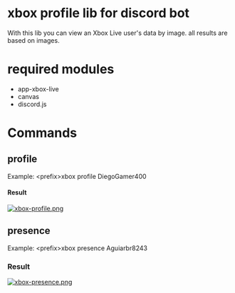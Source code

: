 # xbox profile lib for discord bot
With this lib you can view an Xbox Live user's data by image. all results are based on images.

# required modules
- app-xbox-live
- canvas
- discord.js

# Commands

## profile
Example: \<prefix\>xbox profile DiegoGamer400
#### Result
[![xbox-profile.png](https://i.postimg.cc/x8G9fb03/xbox-profile.png)](https://postimg.cc/MfGCtHfn)

## presence
Example: \<prefix\>xbox presence Aguiarbr8243
### Result
[![xbox-presence.png](https://i.postimg.cc/1zLSDKXK/xbox-presence.png)](https://postimg.cc/KKrC2BnK)
